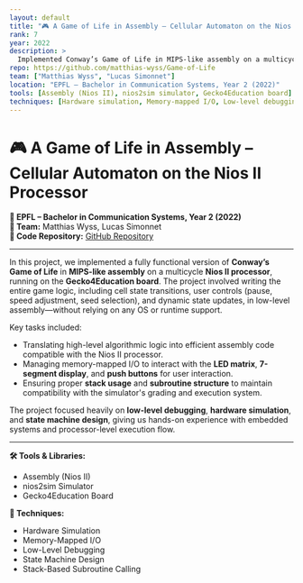 ```yaml
---
layout: default
title: "🎮 A Game of Life in Assembly – Cellular Automaton on the Nios II Processor"
rank: 7
year: 2022
description: >
  Implemented Conway’s Game of Life in MIPS-like assembly on a multicycle Nios II processor, running on the Gecko4Education board. Focused on low-level assembly to achieve efficient hardware-compatible code.
repo: https://github.com/matthias-wyss/Game-of-Life
team: ["Matthias Wyss", "Lucas Simonnet"]
location: "EPFL – Bachelor in Communication Systems, Year 2 (2022)"
tools: [Assembly (Nios II), nios2sim simulator, Gecko4Education board]
techniques: [Hardware simulation, Memory-mapped I/O, Low-level debugging, State machine design, Stack-based subroutine calling]
---
```


# 🎮 A Game of Life in Assembly – Cellular Automaton on the Nios II Processor

**📍 EPFL – Bachelor in Communication Systems, Year 2 (2022)**  
**👥 Team:** Matthias Wyss, Lucas Simonnet  
**🔗 Code Repository:** [GitHub Repository](https://github.com/matthias-wyss/Game-of-Life)

---

In this project, we implemented a fully functional version of **Conway’s Game of Life** in **MIPS-like assembly** on a multicycle **Nios II processor**, running on the **Gecko4Education board**. The project involved writing the entire game logic, including cell state transitions, user controls (pause, speed adjustment, seed selection), and dynamic state updates, in low-level assembly—without relying on any OS or runtime support.

Key tasks included:
- Translating high-level algorithmic logic into efficient assembly code compatible with the Nios II processor.
- Managing memory-mapped I/O to interact with the **LED matrix**, **7-segment display**, and **push buttons** for user interaction.
- Ensuring proper **stack usage** and **subroutine structure** to maintain compatibility with the simulator's grading and execution system.

The project focused heavily on **low-level debugging**, **hardware simulation**, and **state machine design**, giving us hands-on experience with embedded systems and processor-level execution flow.

---

**🛠 Tools & Libraries:**  
- Assembly (Nios II)  
- nios2sim Simulator  
- Gecko4Education Board

**🧠 Techniques:**  
- Hardware Simulation  
- Memory-Mapped I/O  
- Low-Level Debugging  
- State Machine Design  
- Stack-Based Subroutine Calling
